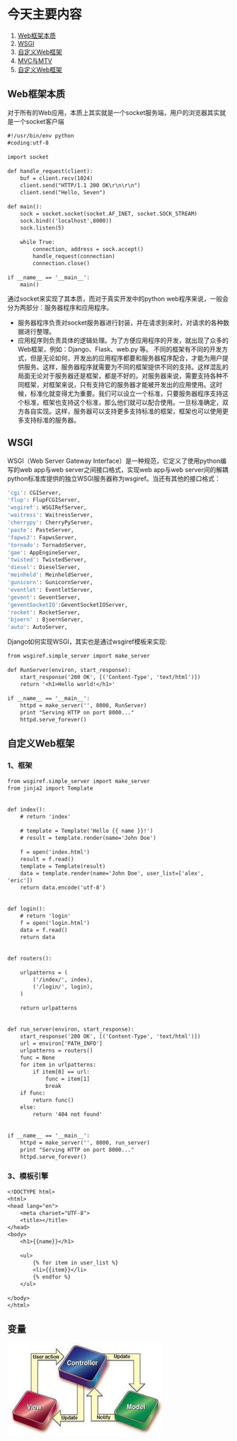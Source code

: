 # 今天主要内容
1. [Web框架本质]()
2. [WSGI]()
3. [自定义Web框架]()
4. [MVC与MTV]()
3. [自定义Web框架]()

## Web框架本质
对于所有的Web应用，本质上其实就是一个socket服务端，用户的浏览器其实就是一个socket客户端
```
#!/usr/bin/env python
#coding:utf-8
   
import socket
   
def handle_request(client):
    buf = client.recv(1024)
    client.send("HTTP/1.1 200 OK\r\n\r\n")
    client.send("Hello, Seven")
   
def main():
    sock = socket.socket(socket.AF_INET, socket.SOCK_STREAM)
    sock.bind(('localhost',8000))
    sock.listen(5)
   
    while True:
        connection, address = sock.accept()
        handle_request(connection)
        connection.close()
   
if __name__ == '__main__':
    main()
```
通过socket来实现了其本质，而对于真实开发中的python web程序来说，一般会分为两部分：服务器程序和应用程序。
- 服务器程序负责对socket服务器进行封装，并在请求到来时，对请求的各种数据进行整理。
- 应用程序则负责具体的逻辑处理。为了方便应用程序的开发，就出现了众多的Web框架，例如：Django、Flask、web.py 等。
不同的框架有不同的开发方式，但是无论如何，开发出的应用程序都要和服务器程序配合，才能为用户提供服务。这样，服务器程序就需要为不同的框架提供不同的支持。这样混乱的局面无论对于服务器还是框架，都是不好的。对服务器来说，需要支持各种不同框架，对框架来说，只有支持它的服务器才能被开发出的应用使用。这时候，标准化就变得尤为重要。我们可以设立一个标准，只要服务器程序支持这个标准，框架也支持这个标准，那么他们就可以配合使用。一旦标准确定，双方各自实现。这样，服务器可以支持更多支持标准的框架，框架也可以使用更多支持标准的服务器。

## WSGI
WSGI（Web Server Gateway Interface）是一种规范，它定义了使用python编写的web app与web server之间接口格式，实现web app与web server间的解耦
python标准库提供的独立WSGI服务器称为wsgiref。当还有其他的接口格式：
```bash
'cgi': CGIServer,
'flup': FlupFCGIServer,
'wsgiref': WSGIRefServer,
'waitress': WaitressServer,
'cherrypy': CherryPyServer,
'paste': PasteServer,
'fapws3': FapwsServer,
'tornado': TornadoServer,
'gae': AppEngineServer,
'twisted': TwistedServer,
'diesel': DieselServer,
'meinheld': MeinheldServer,
'gunicorn': GunicornServer,
'eventlet': EventletServer,
'gevent': GeventServer,
'geventSocketIO':GeventSocketIOServer,
'rocket': RocketServer,
'bjoern' : BjoernServer,
'auto': AutoServer,
```
Django如何实现WSGI，其实也是通过wsgiref模板来实现:
```
from wsgiref.simple_server import make_server
  
def RunServer(environ, start_response):
    start_response('200 OK', [('Content-Type', 'text/html')])
    return '<h1>Hello world!</h1>'
  
if __name__ == '__main__':
    httpd = make_server('', 8000, RunServer)
    print "Serving HTTP on port 8000..."
    httpd.serve_forever()
```

## 自定义Web框架
### 1、框架
```
from wsgiref.simple_server import make_server
from jinja2 import Template
  
  
def index():
    # return 'index'
  
    # template = Template('Hello {{ name }}!')
    # result = template.render(name='John Doe')
  
    f = open('index.html')
    result = f.read()
    template = Template(result)
    data = template.render(name='John Doe', user_list=['alex', 'eric'])
    return data.encode('utf-8')
  
  
def login():
    # return 'login'
    f = open('login.html')
    data = f.read()
    return data
  
  
def routers():
  
    urlpatterns = (
        ('/index/', index),
        ('/login/', login),
    )
  
    return urlpatterns
  
  
def run_server(environ, start_response):
    start_response('200 OK', [('Content-Type', 'text/html')])
    url = environ['PATH_INFO']
    urlpatterns = routers()
    func = None
    for item in urlpatterns:
        if item[0] == url:
            func = item[1]
            break
    if func:
        return func()
    else:
        return '404 not found'
  
  
if __name__ == '__main__':
    httpd = make_server('', 8000, run_server)
    print "Serving HTTP on port 8000..."
    httpd.serve_forever()
```
### 3、模板引擎
```
<!DOCTYPE html>
<html>
<head lang="en">
    <meta charset="UTF-8">
    <title></title>
</head>
<body>
    <h1>{{name}}</h1>

    <ul>
        {% for item in user_list %}
        <li>{{item}}</li>
        {% endfor %}
    </ul>

</body>
</html>
```

































## 变量
![avatar](/day01/imgs/1.png)

